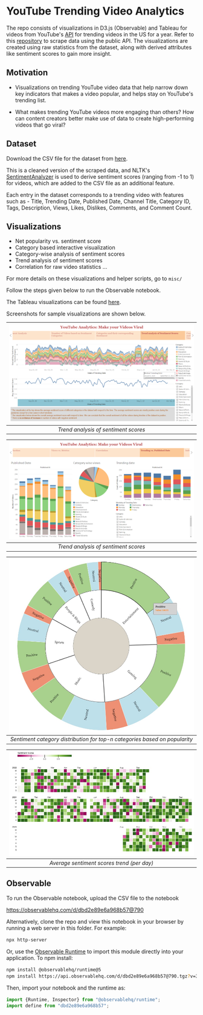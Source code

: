 # YouTube Trending Video Analytics

The repo consists of visualizations in D3.js (Observable) and Tableau for videos from YouTube's [API](https://developers.google.com/youtube/v3/docs/videos/list) for trending videos in the US for a year. Refer to this [repository](https://github.com/mitchelljy/Trending-YouTube-Scraper) to scrape data using the public API. The visualizations are created using raw statistics from the dataset, along with derived attributes like sentiment scores to gain more insight.

## Motivation
* Visualizations on trending YouTube video data that help narrow down key indicators that makes a video popular, and helps stay on YouTube's trending list. 

* What makes trending YouTube videos more engaging than others? How can content creators better make use of data to create high-performing videos that go viral? 

## Dataset
Download the CSV file for the dataset from [here](https://drive.google.com/file/d/1Wl5EkJOUrZGluVk_wjn1itU-sNQuS7LF/view?usp=share_link).

This is a cleaned version of the scraped data, and NLTK's [SentimentAnalyzer](https://www.nltk.org/howto/sentiment.html) is used to derive sentiment scores (ranging from -1 to 1) for videos, which are added to the CSV file as an additional feature.

Each entry in the dataset corresponds to a trending video with features such as -
Title,
Trending Date,
Published Date,
Channel Title,
Category ID,
Tags,
Description,
Views,
Likes,
Dislikes,
Comments, and
Comment Count.

## Visualizations
* Net popularity vs. sentiment score
* Category based interactive visualization
* Category-wise analysis of sentiment scores
* Trend analysis of sentiment scores
* Correlation for raw video statistics ...

For more details on these visualizations and helper scripts, go to ```misc/```

Follow the steps given below to run the Observable notebook.

The Tableau visualizations can be found [here](https://drive.google.com/file/d/1iSfxo9yspFrkLw5WSwk74EVT9wo0p7il/view?usp=share_link).

Screenshots for sample visualizations are shown below.

| ![Trend analysis of sentiment scores](imgs/trend.png) |
|:--:| 
| *Trend analysis of sentiment scores* |

| ![Trending vs. published date](imgs/bar_pie.png) |
|:--:| 
| *Trend analysis of sentiment scores* |

| ![Sentiment category distribution for top-n categories (3-level nested pie chart)](imgs/nested_multi-level.jpg) |
|:--:| 
| *Sentiment category distribution for top-n categories based on popularity* |

| ![Average sentiment scores trend (per day)](imgs/calendar.jpg)
|:--:| 
| *Average sentiment scores trend (per day)* |

## Observable
To run the Observable notebook, upload the CSV file to the notebook

https://observablehq.com/d/dbd2e89e6a968b57@790


Alternatively, clone the repo and view this notebook in your browser by running a web server in this folder. For example:

~~~sh
npx http-server
~~~

Or, use the [Observable Runtime](https://github.com/observablehq/runtime) to
import this module directly into your application. To npm install:

~~~sh
npm install @observablehq/runtime@5
npm install https://api.observablehq.com/d/dbd2e89e6a968b57@790.tgz?v=3
~~~

Then, import your notebook and the runtime as:

~~~js
import {Runtime, Inspector} from "@observablehq/runtime";
import define from "dbd2e89e6a968b57";
~~~


